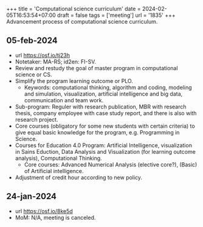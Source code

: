+++
title = 'Computational science curriculum'
date = 2024-02-05T16:53:54+07:00
draft = false
tags = ['meeting']
url = '1835'
+++
Advancement process of computational science curriculum.
<!--more-->


## 05-feb-2024
+ url https://osf.io/tj23h
+ Notetaker: MA-RS; id2en: FI-SV.
+ Review and restudy the goal of master program in computational science or CS.
+ Simplify the program learning outcome or PLO.
  - Keywords: computational thinking, algorithm and coding, modeling and simulation, visualization, artificial intelligence and big data, communication and team work.
+ Sub-program: Reguler with research publication, MBR with research thesis, company employee with case study report, and there is also with research project.
+ Core courses (obligatory for some new students with certain criteria) to give equal basic knowledge for the program, e.g. Programming in Science.
+ Courses for Education 4.0 Program: Artificial Intelligence, visualization in Sains Eduction, Data Analysis and Visualization (for learning outcome analysis), Computational Thinking.
  + Core courses: Advanced Numerical Analysis (elective core?), (Basic) of Artificial intelligence.
+ Adjustment of credit hour according to new policy.


## 24-jan-2024
+ url https://osf.io/8ke5d
+ MoM: N/A, meeting is canceled.
